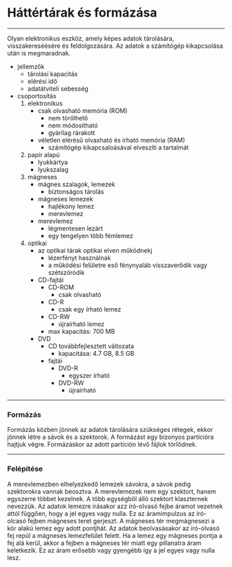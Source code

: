 # Háttértárak és formázása
---

Olyan elektronikus eszköz, amely képes adatok tárolására, visszakereséésére és feldolgozására. Az adatok a számítógép kikapcsolása után is megmaradnak.

- jellemzők
	- tárolási kapacitás
	- elérési idő
	- adatátviteli sebesség
- csoportosítás
	1. elektronikus
		-  csak olvasható memória (ROM)
			- nem törölhető 
			- nem módosítható
			- gyárilag rárakott
		- véletlen elérésű olvasható és írható memória (RAM)
			- számítógép kikapcsaloásával elveszíti a tartalmát
	2. papír alapú
		- lyukkártya
		- lyukszalag 
	3. mágneses
		- mágnes szalagok, lemezek
			- biztonságos tárolás
		- mágneses lemezek
			- hajlékony lemez
			- merevlemez
		- merevlemez
			- légmentesen lezárt 
			- egy tengelyen több fémlemez
	4. optikai
		- az optikai tárak optikai elven működnekj
			- lézerfényt használnak
			- a működési felületre eső fénynyaláb visszaverődik vagy szétszóródik
		- CD-fajtái
			- CD-ROM
				- csak olvasható
			- CD-R
				- csak egy írható lemez
			- CD-RW
				- újraírható lemez
			- max kapacitás: 700 MB
		- DVD
			- CD továbbfejlesztett változata
				- kapacitása: 4.7 GB, 8.5 GB
			- fajtái
				- DVD-R
					- egyszer írható
				- DVD-RW
					- újraírható

---

### Formázás
Formázás közben jönnek az adatok tárolására szükséges rétegek, ekkor jönnek létre a sávok és a szektorok. A formázást egy bizonyos partícióra hajtjuk végre. Formázáskor az adott partíción lévő fájlok törlődnek.

---

### Felépítése
A merevlemezben elhelyezkedő lemezek sávokra, a sávok pedig szektorokra vannak beosztva. A merevlemezek nem egy szektort, hanem egyszerre többet kezelnek. A több egységből álló szektort klaszternek nevezzük.
Az adatok lemezre írásakor azz író-olvasó fejbe áramot vezetnek attól függően, hogy a jel egyes vagy nulla. Ez az áramimpulzus az író-olcasó fejben mágneses teret gerjeszt. A mágneses tér megmágnesezi a kör alakú lemez egy adott pontjhát. Az adatok beolvasásakor az író-olvasó fej repül a mágneses lemezfelület felett. Ha a lemez egy mágneses pontja a fej alá kerül, akkor a fejben a mágneses tér miatt egy pillanatra áram keletkezik. Ez az áram erősebb vagy gyengébb így a jel egyes vagy nulla lesz.  